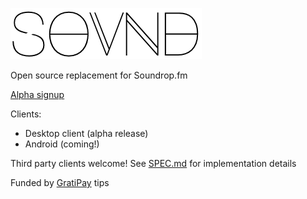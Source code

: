 ![Logo](https://raw.githubusercontent.com/GeorgeHahn/SOVND/gh-pages/Logo.png)

Open source replacement for Soundrop.fm

[Alpha signup](http://104.131.87.42:2880/)

Clients:
  - Desktop client (alpha release)
  - Android (coming!)

Third party clients welcome! See [SPEC.md](SPEC.md) for implementation details

Funded by [GratiPay](https://gratipay.com/GeorgeHahn/) tips
